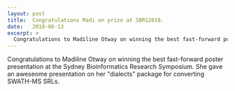 ```yaml
---
layout: post
title:  Congratulations Madi on prize at SBRS2018.
date:   2018-06-13
excerpt: >
  Congratulations to Madiline Otway on winning the best fast-forward poster presentation.
---
```



Congratulations to Madiline Otway on winning the best fast-forward poster presentation at the Sydney Bioinformatics Research Symposium. She gave an aweseome presentation on her "dialects" package for converting SWATH-MS SRLs.